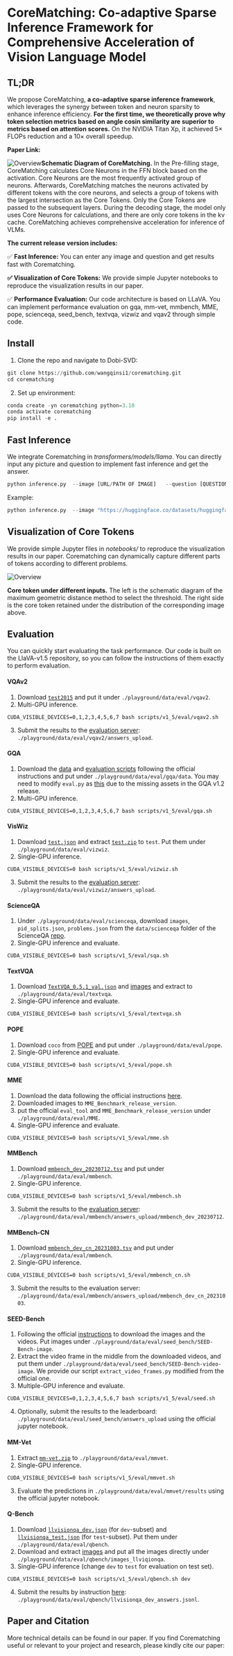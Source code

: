 
# CoreMatching: Co-adaptive Sparse Inference Framework for Comprehensive Acceleration of Vision Language Model



## TL;DR

We propose CoreMatching, **a co-adaptive sparse inference framework**, which leverages the synergy between token and neuron sparsity to enhance inference efficiency. **For the first time, we theoretically prove why token selection metrics based on angle cosin similarity are superior to metrics based on attention scores.** On the NVIDIA Titan Xp, it achieved 5× FLOPs reduction and a 10× overall speedup.

**Paper Link:** 



![Overview](images/overall.png)**Schematic Diagram of CoreMatching.** In the Pre-filling stage, CoreMatching calculates Core Neurons in the FFN block based on the activation. Core Neurons are the most frequently activated group of neurons. Afterwards, CoreMatching matches the neurons activated by different tokens with the core neurons, and selects a group of tokens with the largest intersection as the Core Tokens. Only the Core Tokens are passed to the subsequent layers. During the decoding stage, the model only uses Core Neurons for calculations, and there are only core tokens in the kv cache. CoreMatching achieves comprehensive acceleration for inference of VLMs.



**The current release version includes:**

✅  **Fast Inference:** You can enter any image and question and get results fast with Corematching.

**✅  Visualization of Core Tokens:** We provide simple Jupyter notebooks to reproduce the visualization results in our paper.

✅  **Performance Evaluation:** Our code architecture is based on LLaVA. You can implement performance evaluation on gqa, mm-vet, mmbench, MME, pope, scienceqa, seed_bench, textvqa, vizwiz and vqav2 through simple code.



## Install

1. Clone the repo and navigate to Dobi-SVD:

```python
git clone https://github.com/wangqinsi1/corematching.git
cd corematching
```

2. Set up environment:

```python
conda create -yn corematching python=3.10
conda activate corematching
pip install -e .
```



## Fast Inference

We integrate Corematching in *transformers/models/llama*. You can directly input any picture and question to implement fast inference and get the answer.

```python
python inference.py  --image [URL/PATH OF IMAGE]   --question [QUESTION]
```

 Example:

```python
python inference.py  --image "https://huggingface.co/datasets/huggingface/documentation-images/resolve/0052a70beed5bf71b92610a43a52df6d286cd5f3/diffusers/rabbit.jpg"   --question "What color clothes is the rabbit wearing?"
```



## Visualization of Core Tokens

We provide simple Jupyter files in *notebooks/* to reproduce the visualization results in our paper. Corematching can dynamically capture different parts of tokens according to different problems.



![Overview](images/vis.jpg)

**Core token under different inputs.** The left is the schematic diagram of the maximum geometric distance method to select the threshold. The right side is the core token retained under the distribution of the corresponding image above.



## Evaluation

You can quickly start evaluating the task performance. Our code is built on the LlaVA-v1.5 repository, so you can follow the instructions of them exactly to perform evaluation. 

#### VQAv2

1. Download [`test2015`](http://images.cocodataset.org/zips/test2015.zip) and put it under `./playground/data/eval/vqav2`.
2. Multi-GPU inference.

```Shell
CUDA_VISIBLE_DEVICES=0,1,2,3,4,5,6,7 bash scripts/v1_5/eval/vqav2.sh
```

3. Submit the results to the [evaluation server](https://eval.ai/web/challenges/challenge-page/830/my-submission): `./playground/data/eval/vqav2/answers_upload`.

#### GQA

1. Download the [data](https://cs.stanford.edu/people/dorarad/gqa/download.html) and [evaluation scripts](https://cs.stanford.edu/people/dorarad/gqa/evaluate.html) following the official instructions and put under `./playground/data/eval/gqa/data`. You may need to modify `eval.py` as [this](https://gist.github.com/haotian-liu/db6eddc2a984b4cbcc8a7f26fd523187) due to the missing assets in the GQA v1.2 release.
2. Multi-GPU inference.

```Shell
CUDA_VISIBLE_DEVICES=0,1,2,3,4,5,6,7 bash scripts/v1_5/eval/gqa.sh
```

#### VisWiz

1. Download [`test.json`](https://vizwiz.cs.colorado.edu/VizWiz_final/vqa_data/Annotations.zip) and extract [`test.zip`](https://vizwiz.cs.colorado.edu/VizWiz_final/images/test.zip) to `test`. Put them under `./playground/data/eval/vizwiz`.
2. Single-GPU inference.

```Shell
CUDA_VISIBLE_DEVICES=0 bash scripts/v1_5/eval/vizwiz.sh
```

3. Submit the results to the [evaluation server](https://eval.ai/web/challenges/challenge-page/2185/my-submission): `./playground/data/eval/vizwiz/answers_upload`.

#### ScienceQA

1. Under `./playground/data/eval/scienceqa`, download `images`, `pid_splits.json`, `problems.json` from the `data/scienceqa` folder of the ScienceQA [repo](https://github.com/lupantech/ScienceQA).
2. Single-GPU inference and evaluate.

```Shell
CUDA_VISIBLE_DEVICES=0 bash scripts/v1_5/eval/sqa.sh
```

#### TextVQA

1. Download [`TextVQA_0.5.1_val.json`](https://dl.fbaipublicfiles.com/textvqa/data/TextVQA_0.5.1_val.json) and [images](https://dl.fbaipublicfiles.com/textvqa/images/train_val_images.zip) and extract to `./playground/data/eval/textvqa`.
2. Single-GPU inference and evaluate.

```Shell
CUDA_VISIBLE_DEVICES=0 bash scripts/v1_5/eval/textvqa.sh
```

#### POPE

1. Download `coco` from [POPE](https://github.com/AoiDragon/POPE/tree/e3e39262c85a6a83f26cf5094022a782cb0df58d/output/coco) and put under `./playground/data/eval/pope`.
2. Single-GPU inference and evaluate.

```Shell
CUDA_VISIBLE_DEVICES=0 bash scripts/v1_5/eval/pope.sh
```

#### MME

1. Download the data following the official instructions [here](https://github.com/BradyFU/Awesome-Multimodal-Large-Language-Models/tree/Evaluation).
2. Downloaded images to `MME_Benchmark_release_version`.
3. put the official `eval_tool` and `MME_Benchmark_release_version` under `./playground/data/eval/MME`.
4. Single-GPU inference and evaluate.

```Shell
CUDA_VISIBLE_DEVICES=0 bash scripts/v1_5/eval/mme.sh
```

#### MMBench

1. Download [`mmbench_dev_20230712.tsv`](https://download.openmmlab.com/mmclassification/datasets/mmbench/mmbench_dev_20230712.tsv) and put under `./playground/data/eval/mmbench`.
2. Single-GPU inference.

```Shell
CUDA_VISIBLE_DEVICES=0 bash scripts/v1_5/eval/mmbench.sh
```

3. Submit the results to the [evaluation server](https://opencompass.org.cn/leaderboard-multimodal): `./playground/data/eval/mmbench/answers_upload/mmbench_dev_20230712`.

#### MMBench-CN

1. Download [`mmbench_dev_cn_20231003.tsv`](https://download.openmmlab.com/mmclassification/datasets/mmbench/mmbench_dev_cn_20231003.tsv) and put under `./playground/data/eval/mmbench`.
2. Single-GPU inference.

```Shell
CUDA_VISIBLE_DEVICES=0 bash scripts/v1_5/eval/mmbench_cn.sh
```

3. Submit the results to the evaluation server: `./playground/data/eval/mmbench/answers_upload/mmbench_dev_cn_20231003`.


#### SEED-Bench

1. Following the official [instructions](https://github.com/AILab-CVC/SEED-Bench/blob/main/DATASET.md) to download the images and the videos. Put images under `./playground/data/eval/seed_bench/SEED-Bench-image`.
2. Extract the video frame in the middle from the downloaded videos, and put them under `./playground/data/eval/seed_bench/SEED-Bench-video-image`. We provide our script `extract_video_frames.py` modified from the official one.
3. Multiple-GPU inference and evaluate.

```Shell
CUDA_VISIBLE_DEVICES=0,1,2,3,4,5,6,7 bash scripts/v1_5/eval/seed.sh
```

4. Optionally, submit the results to the leaderboard: `./playground/data/eval/seed_bench/answers_upload` using the official jupyter notebook.

#### MM-Vet

1. Extract [`mm-vet.zip`](https://github.com/yuweihao/MM-Vet/releases/download/v1/mm-vet.zip) to `./playground/data/eval/mmvet`.
2. Single-GPU inference.

```Shell
CUDA_VISIBLE_DEVICES=0 bash scripts/v1_5/eval/mmvet.sh
```

3. Evaluate the predictions in `./playground/data/eval/mmvet/results` using the official jupyter notebook.

#### Q-Bench

1. Download [`llvisionqa_dev.json`](https://huggingface.co/datasets/nanyangtu/LLVisionQA-QBench/resolve/main/llvisionqa_dev.json) (for `dev`-subset) and [`llvisionqa_test.json`](https://huggingface.co/datasets/nanyangtu/LLVisionQA-QBench/resolve/main/llvisionqa_test.json) (for `test`-subset). Put them under `./playground/data/eval/qbench`. 
2. Download and extract [images](https://huggingface.co/datasets/nanyangtu/LLVisionQA-QBench/resolve/main/images_llvisionqa.tar) and put all the images directly under `./playground/data/eval/qbench/images_llviqionqa`.
3. Single-GPU inference (change `dev` to `test` for evaluation on test set).

```Shell
CUDA_VISIBLE_DEVICES=0 bash scripts/v1_5/eval/qbench.sh dev
```

4. Submit the results by instruction [here](https://github.com/VQAssessment/Q-Bench#option-1-submit-results): `./playground/data/eval/qbench/llvisionqa_dev_answers.jsonl`.

   

## Paper and Citation

More technical details can be found in our paper. If you find Corematching useful or relevant to your project and research, please kindly cite our paper:

```

```



